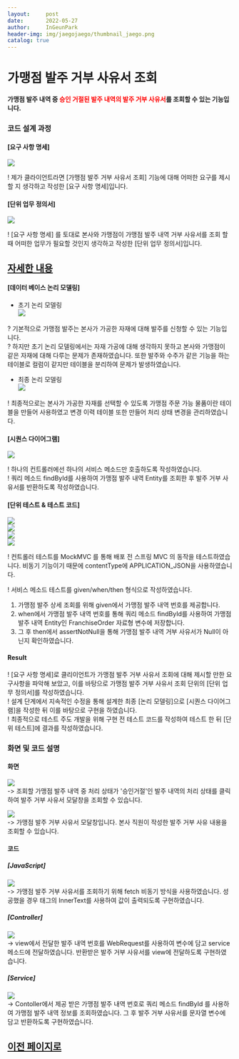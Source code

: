 ```yaml
---
layout:     post
date:       2022-05-27
author:     InGeunPark
header-img: img/jaegojaego/thumbnail_jaego.png
catalog: true
---
```


# 가맹점 발주 거부 사유서 조회

<p style="font-weight:bold">가맹점 발주 내역 중 <font style="color: red;">승인 거절된 발주 내역의 발주 거부 사유서</font>를 조회할 수 있는 기능입니다. </p>

### 코드 설계 과정

#### [요구 사항 명세]
<img src="../../../../img/jaegojaego/franchiseOrderRejectMessage/franchise-order-reject-message_1.png"> <br>

! 제가 클라이언트라면 [가맹점 발주 거부 사유서 조회] 기능에 대해 어떠한 요구를 제시할 지 생각하고 작성한 [요구 사항 명세]입니다.

#### [단위 업무 정의서] 

<img src="../../../../img/jaegojaego/franchiseOrderRejectMessage/franchise-order-reject-message_2.png"> <br>

! [요구 사항 명세] 를 토대로 본사와 가맹점이 가맹점 발주 내역 거부 사유서를 조회 할 때 어떠한 업무가 필요할 것인지 생각하고 작성한 [단위 업무 정의서]입니다.

## [자세한 내용](https://www.notion.so/912b85f8f7f645b6859401cccae0124b)

#### [데이터 베이스 논리 모델링]
- 초기 논리 모델링 <br>
<img src="../../../../img/jaegojaego/franchiseOrderList/franchise-order-list_3.png"> <br>

? 기본적으로 가맹점 발주는 본사가 가공한 자재에 대해 발주를 신청할 수 있는 기능입니다. <br>
? 하지만 초기 논리 모델링에서는 자재 가공에 대해 생각하지 못하고 본사와 가맹점이 같은 자재에 대해 다루는 문제가 존재하였습니다. 또한 발주와 수주가 같은 기능을 하는 테이블로
컬럼이 같지만 테이블을 분리하여 문제가 발생하였습니다.

- 최종 논리 모델링 <br>
<img src="../../../../img/jaegojaego/franchiseOrderList/franchise-order-list_4.png"> <br>

! 최종적으로는 본사가 가공한 자재를 선택할 수 있도록 가맹점 주문 가능 물품이란 테이블을 만들어 사용하였고 변경 이력 테이블 또한 만들어 처리 상태 변경을 관리하였습니다.

#### [시퀀스 다이어그램]

<img src="../../../../img/jaegojaego/franchiseOrderRejectMessage/franchise-order-reject-message_3.png"><br>

! 하나의 컨트롤러에선 하나의 서비스 메소드만 호출하도록 작성하였습니다. <br>
! 쿼리 메소드 findById를 사용하여 가맹점 발주 내역 Entity를 조회한 후 발주 거부 사유서를 반환하도록 작성하였습니다.

#### [단위 테스트 & 테스트 코드]

<img src="../../../../img/jaegojaego/franchiseOrderRejectMessage/franchise-order-reject-message_4.png"> <br>
<img src="../../../../img/jaegojaego/franchiseOrderRejectMessage/franchise-order-reject-message_5.png"> <br>
<img src="../../../../img/jaegojaego/franchiseOrderRejectMessage/franchise-order-reject-message_6.png"> <br>
<img src="../../../../img/jaegojaego/franchiseOrderRejectMessage/franchise-order-reject-message_7.png"> <br>

! 컨트롤러 테스트를 MockMVC 를 통해 배포 전 스프링 MVC 의 동작을 테스트하였습니다. 비동기 기능이기 때문에 contentType에 APPLICATION_JSON을 사용하였습니다.

! 서비스 메소드 테스트를 given/when/then 형식으로 작성하였습니다. <br>
 1. 가맹점 발주 상세 조회를 위해 given에서 가맹점 발주 내역 번호를 제공합니다.
 2. when에서 가맹점 발주 내역 번호를 통해 쿼리 메소드 findById를 사용하여 가맹점 발주 내역 Entity인 FranchiseOrder 자료형 변수에 저장합니다. 
 3. 그 후 then에서 assertNotNull을 통해 가맹점 발주 내역 거부 사유서가 Null이 아닌지 확인하였습니다.

#### Result
! [요구 사항 명세]로 클리이언트가 가맹점 발주 거부 사유서 조회에 대해 제시할 만한 요구사항을 파악해 보았고, 이를 바탕으로 가맹점 발주 거부 사유서 조회 단위의  [단위 업무 정의서]를 작성하였습니다.  <br>
! 설계 단계에서 지속적인 수정을 통해 설계한 최종 [논리 모델링]으로 [시퀀스 다이어그램]을 작성한 뒤 이를 바탕으로 구현을 하였습니다. <br>
! 최종적으로 테스트 주도 개발을 위해 구현 전 테스트 코드를 작성하여 테스트 한 뒤 [단위 테스트]에 결과를 작성하였습니다. 

### 화면 및 코드 설명

#### 화면
<img src="../../../../img/jaegojaego/franchiseOrderRejectMessage/franchise-order-reject-message_8.png"> <br>
-> 조회할 가맹점 발주 내역 중 처리 상태가 '승인거절'인 발주 내역의 처리 상태를 클릭하여 발주 거부 사유서 모달창을 조회할 수 있습니다. <br>

<img src="../../../../img/jaegojaego/franchiseOrderRejectMessage/franchise-order-reject-message_9.png"> <br>
-> 가맹점 발주 거부 사유서 모달창입니다. 본사 직원이 작성한 발주 거부 사유 내용을 조회할 수 있습니다.

#### 코드

##### [JavaScript]
<img src="../../../../img/jaegojaego/franchiseOrderRejectMessage/franchise-order-reject-message_10.png"> <br>
-> 가맹점 발주 거부 사유서를 조회하기 위해 fetch 비동기 방식을 사용하였습니다. 성공했을 경우 태그의 InnerText를 사용하여 값이 출력되도록 구현하였습니다. <br>

##### [Controller]
<img src="../../../../img/jaegojaego/franchiseOrderRejectMessage/franchise-order-reject-message_11.png"> <br>
-> view에서 전달한 발주 내역 번호를 WebRequest를 사용하여 변수에 담고 service 메소드에 전달하였습니다. 반환받은 발주 거부 사유서를 view에 전달하도록 구현하였습니다.

##### [Service]
<img src="../../../../img/jaegojaego/franchiseOrderRejectMessage/franchise-order-reject-message_12.png"> <br>
-> Contoller에서 제공 받은 가맹점 발주 내역 번호로 쿼리 메소드 findById 를 사용하여 가맹점 발주 내역 정보를 조회하였습니다. 그 후 발주 거부 사유서를 문자열 변수에 담고 반환하도록 구현하였습니다.

## [이전 페이지로](https://ingeunpark.github.io/2022/05/27/jaegojaego/#list)



